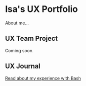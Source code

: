 # Isa's UX Portfolio

About me...

## UX Team Project

Coming soon.

## UX Journal

[Read about my experience with Bash](j01/)
